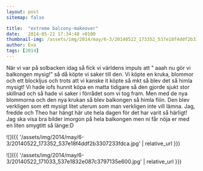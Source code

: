 ```yaml
---
layout: post
sitemap: false

title:  "extreme balcony-makeover"
date:   2014-05-22 17:34:48 +0100
thumbnail-img: /assets/img/2014/may/6-3/20140522_173352_537e18f4ddf2b3307233fdca.jpg
author: Eva
tags: [2014]
---
```


När vi var på solbacken idag så fick vi världens impuls att " aaah nu gör vi balkongen mysig!" så då köpte vi saker till den.  Vi köpte en kruka, blommor och ett blockljus och trots att vi kanske it köpte så mkt så blev det så himla mysigt! Vi hade iofs hunnit köpa en matta tidigare så den gjorde sjukt stor skillnad och så hade vi saker i förrådet som vi tog fram. Men med de nya blommorna och den nya krukan så blev balkongen så himla fiiin. Den blev verkligen som ett mysigt litet uterum som man verkligen inte vill lämna. Jag, fredde och Theo har hängt här ute hela dagen för det har varit så härligt! Jag ska visa bra bilder imorgon på hela balkongen men ni får nöja er med en liten smygtitt så länge:D

![]({{ '/assets/img/2014/may/6-3/20140522_173352_537e18f4ddf2b3307233fdca.jpg'  | relative_url }})

![]({{ '/assets/img/2014/may/6-3/20140522_171033_537e1832e087c3797135e600.jpg'  | relative_url }})

